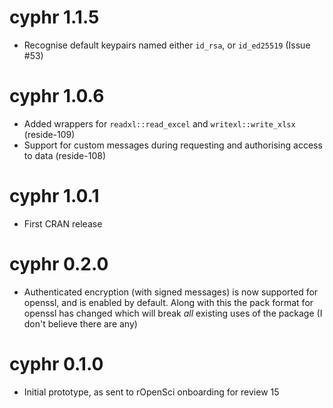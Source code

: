 # cyphr 1.1.5

* Recognise default keypairs named either `id_rsa`, or `id_ed25519` (Issue #53)

# cyphr 1.0.6

* Added wrappers for `readxl::read_excel` and `writexl::write_xlsx` (reside-109)
* Support for custom messages during requesting and authorising access to data (reside-108)

# cyphr 1.0.1

* First CRAN release

# cyphr 0.2.0

* Authenticated encryption (with signed messages) is now supported for openssl, and is enabled by default.  Along with this the pack format for openssl has changed which will break *all* existing uses of the package (I don't believe there are any)

# cyphr 0.1.0

* Initial prototype, as sent to rOpenSci onboarding for review
15